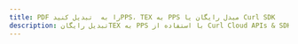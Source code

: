 ---title: PDF را به  تبدیل کنیدPPS، TEX به PPS مبدل رایگان یا Curl SDKdescription: تبدیل رایگانTEX به PPS با استفاده از Curl Cloud APIs & SDK همچنین اسناد PDF را در Cloud ایجاد، ویرایش و رندر کنید.---